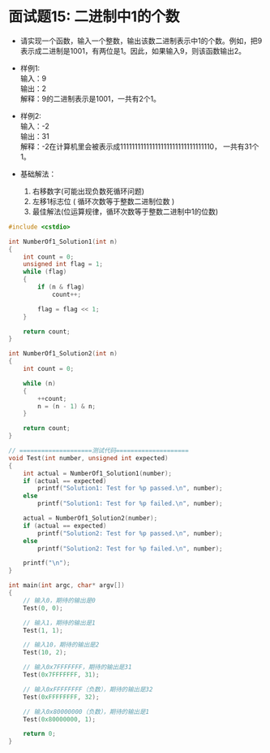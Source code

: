 # 面试题15: 二进制中1的个数
* 请实现一个函数，输入一个整数，输出该数二进制表示中1的个数。例如，把9表示成二进制是1001，有两位是1。因此，如果输入9，则该函数输出2。

- 样例1:  
  输入：9  
  输出：2  
  解释：9的二进制表示是1001，一共有2个1。

- 样例2:  
  输入：-2  
  输出：31  
  解释：-2在计算机里会被表示成11111111111111111111111111111110，
      一共有31个1。

- 基础解法：  
  1. 右移数字(可能出现负数死循环问题) 
  2. 左移1标志位 ( 循环次数等于整数二进制位数 )
  3. 最佳解法(位运算规律，循环次数等于整数二进制中1的位数)

```cpp
#include <cstdio>

int NumberOf1_Solution1(int n)
{
    int count = 0;
    unsigned int flag = 1;
    while (flag)
    {
        if (n & flag)
            count++;

        flag = flag << 1;
    }

    return count;
}

int NumberOf1_Solution2(int n)
{
    int count = 0;

    while (n)
    {
        ++count;
        n = (n - 1) & n;
    }

    return count;
}

// ====================测试代码====================
void Test(int number, unsigned int expected)
{
    int actual = NumberOf1_Solution1(number);
    if (actual == expected)
        printf("Solution1: Test for %p passed.\n", number);
    else
        printf("Solution1: Test for %p failed.\n", number);

    actual = NumberOf1_Solution2(number);
    if (actual == expected)
        printf("Solution2: Test for %p passed.\n", number);
    else
        printf("Solution2: Test for %p failed.\n", number);

    printf("\n");
}

int main(int argc, char* argv[])
{
    // 输入0，期待的输出是0
    Test(0, 0);

    // 输入1，期待的输出是1
    Test(1, 1);

    // 输入10，期待的输出是2
    Test(10, 2);

    // 输入0x7FFFFFFF，期待的输出是31
    Test(0x7FFFFFFF, 31);

    // 输入0xFFFFFFFF（负数），期待的输出是32
    Test(0xFFFFFFFF, 32);

    // 输入0x80000000（负数），期待的输出是1
    Test(0x80000000, 1);

    return 0;
}
```